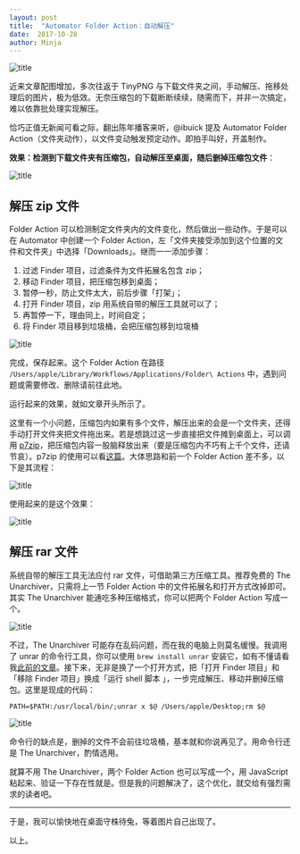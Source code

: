 ```yaml
---
layout: post
title:  "Automator Folder Action：自动解压"
date:  2017-10-28
author: Minja
---
```


![title](https://raw.githubusercontent.com/BlackwinMin/blackwinmin.github.io/master/lib/2017-10-28-Automator-Folder-Action：自动解压/2017-10-28-105742.jpg)

近来文章配图增加，多次往返于 TinyPNG 与下载文件夹之间，手动解压、拖移处理后的图片，极为低效。无奈压缩包的下载断断续续，随需而下，并非一次搞定，难以依靠批处理实现解压。

恰巧正值无新闻可看之际，翻出陈年播客来听，@ibuick 提及 Automator Folder Action（文件夹动作），以文件变动触发预定动作。即拍手叫好，开盖制作。

**效果：检测到下载文件夹有压缩包，自动解压至桌面，随后删掉压缩包文件**：

![title](https://raw.githubusercontent.com/BlackwinMin/blackwinmin.github.io/master/lib/2017-10-28-Automator-Folder-Action：自动解压/2017-10-28-105749.jpg)

## 解压 zip 文件

Folder Action 可以检测制定文件夹内的文件变化，然后做出一些动作。于是可以在 Automator 中创建一个 Folder Action，左「文件夹接受添加到这个位置的文件和文件夹」中选择「Downloads」。继而一一添加步骤：

1. 过滤 Finder 项目，过滤条件为文件拓展名包含 zip；
2. 移动 Finder 项目，把压缩包移到桌面；
3. 暂停一秒，防止文件太大，前后步骤「打架」；
4. 打开 Finder 项目，zip 用系统自带的解压工具就可以了；
5. 再暂停一下，理由同上，时间自定；
6. 将 Finder 项目移到垃圾桶，会把压缩包移到垃圾桶

![title](https://raw.githubusercontent.com/BlackwinMin/blackwinmin.github.io/master/lib/2017-10-28-Automator-Folder-Action：自动解压/2017-10-28-105736.jpg)

完成，保存起来。这个 Folder Action 在路径 `/Users/apple/Library/Workflows/Applications/Folder\ Actions` 中，遇到问题或需要修改、删除请前往此地。

运行起来的效果，就如文章开头所示了。

这里有一个小问题，压缩包内如果有多个文件，解压出来的会是一个文件夹，还得手动打开文件夹把文件拖出来。若是想跳过这一步直接把文件摊到桌面上，可以调用 [p7zip](http://p7zip.sourceforge.net)，把压缩包内容一股脑释放出来（要是压缩包内不巧有上千个文件，还请节哀）。p7zip 的使用可以看[这篇](https://sspai.com/post/40476)。大体思路和前一个 Folder Action 差不多，以下是其流程：

![title](https://raw.githubusercontent.com/BlackwinMin/blackwinmin.github.io/master/lib/2017-10-28-Automator-Folder-Action：自动解压/2017-10-28-105739.jpg)

使用起来的是这个效果：

![title](https://raw.githubusercontent.com/BlackwinMin/blackwinmin.github.io/master/lib/2017-10-28-Automator-Folder-Action：自动解压/2017-10-28-105743.jpg)

## 解压 rar 文件 

系统自带的解压工具无法应付 rar 文件，可借助第三方压缩工具。推荐免费的 The Unarchiver，只需将上一节 Folder Action 中的文件拓展名和打开方式改掉即可。其实 The Unarchiver 能通吃多种压缩格式，你可以把两个 Folder Action 写成一个。

![title](https://raw.githubusercontent.com/BlackwinMin/blackwinmin.github.io/master/lib/2017-10-28-Automator-Folder-Action：自动解压/2017-10-28-105730.jpg)

不过，The Unarchiver 可能存在乱码问题，而在我的电脑上则莫名缓慢。我调用了 unrar 的命令行工具，你可以使用 `brew install unrar` 安装它，如有不懂请看我[此前的文章](https://sspai.com/post/40506)。接下来，无非是换了一个打开方式，把「打开 Finder 项目」和「移除 Finder 项目」换成「运行 shell 脚本 」，一步完成解压、移动并删掉压缩包。这里是现成的代码：

```
PATH=$PATH:/usr/local/bin/;unrar x $@ /Users/apple/Desktop;rm $@
```

![title](https://raw.githubusercontent.com/BlackwinMin/blackwinmin.github.io/master/lib/2017-10-28-Automator-Folder-Action：自动解压/2017-10-28-105744.jpg)

命令行的缺点是，删掉的文件不会前往垃圾桶，基本就和你说再见了。用命令行还是 The Unarchiver，酌情选用。

就算不用 The Unarchiver，两个 Folder Action 也可以写成一个，用 JavaScript 粘起来、验证一下存在性就是。但是我的问题解决了，这个优化，就交给有强烈需求的读者吧。

***

于是，我可以愉快地在桌面守株待兔，等着图片自己出现了。

以上。
